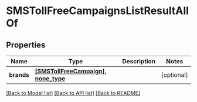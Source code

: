 # SMSTollFreeCampaignsListResultAllOf

## Properties
Name | Type | Description | Notes
------------ | ------------- | ------------- | -------------
**brands** | [**[SMSTollFreeCampaign], none_type**](SMSTollFreeCampaign.md) |  | [optional] 

[[Back to Model list]](../README.md#documentation-for-models) [[Back to API list]](../README.md#documentation-for-api-endpoints) [[Back to README]](../README.md)


